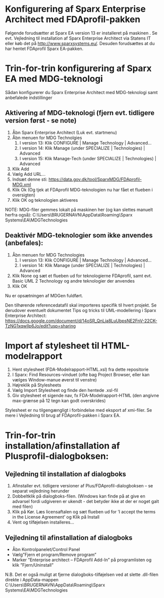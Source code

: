 Konfigurering af Sparx Enterprise Architect med FDAprofil-pakken
=======

Følgende forudsætter at Sparx EA version 13 er installeret på maskinen . Se evt. Vejledning til installation af Sparx Enterprise Architect via Statens IT eller køb det på http://www.sparxsystems.eu/. Desuden forudsættes at du har hentet FDAprofil Sparx EA-pakken.

# Trin-for-trin konfigurering af Sparx EA med MDG-teknologi 
Sådan konfigurerer du Sparx Enterprise Architect med MDG-teknologi samt anbefalede indstillinger

## Aktivering af MDG-teknologi (fjern evt. tidligere version først - se note) 
1.	Åbn Sparx Enterprise Architect (Luk evt. startmenu)
2.	Åbn menuen for MDG Technolgies
      1.	I version 13: Klik CONFIGURE | Manage Technology | Advanced...
      2.	I version 14: Klik Manage (under SPECIALIZE | Technologies) | Advanced
      3.    I version 15: Klik Manage-Tech (under SPECIALIZE | Technologies) | Advanced
3.	Klik Add  
4.	Vælg Add URL...
5.	Indsæt denne sti: https://data.gov.dk/tool/SparxMDG/FDAprofil-MDG.xml  
6.	Klik Ok (Og tjek at FDAprofil MDG-teknologien nu har fået et flueben i oversigten)
7.	Klik OK og teknologien aktiveres

NOTE: MDG-filer gemmes lokalt på maskinen her (og kan slettes manuelt herfra også): C:\Users\BRUGERNAVN\AppData\Roaming\Sparx Systems\EA\MDGTechnologies

## Deaktivér MDG-teknologier som ikke anvendes (anbefales):
1.	Åbn menuen for MDG Technologies
      1.	I version 13: Klik CONFIGURE | Manage Technology | Advanced...
      2.	I version 14: Klik Manage (under SPECIALIZE | Technologies) | Advanced
2.	Klik None og sæt et flueben ud for teknologierne FDAprofil,  samt evt. Basic UML 2 Technology og andre teknologier der anvendes 
3.	Klik OK

Nu er opsætningen af MDGen fuldført. 

Den tilhørende referencedatafil skal importeres specifik til hvert projekt.
Se derudover eventuelt dokumentet Tips og tricks til UML-modellering i Sparx Enterprise Architect:
https://docs.google.com/document/d/14oSR_QnLja8LuUbpsNE2FnV-22CK-TzNG1xqwIlp6Jo/edit?usp=sharing
 
# Import af stylesheet til HTML-modelrapport
1. Hent stylesheet (FDA-Modelrapport-HTML.xsl) fra dette repositorie
2. I Sparx: Find Resources-vinduet (ofte bag Project Browser, eller kan vælges Window-manue øverst til venstre)
3. Højreklik på Stylesheets
4. Vælg Import Stylesheet og finde den hentede .xsl-fil
5. Giv stylesheet et sigende nav, fx FDA-Modelrapport-HTML (den angivne max-grænse på 12 tegn kan godt overskrides)

Stylesheet er nu tilgengængligt i forbindelse med eksport af xmi-filer. Se mere i Vejledning til brug af FDAprofil-pakken i Sparx EA.

# Trin-for-trin installation/afinstallation af Plusprofil-dialogboksen:

## Vejledning til installation af dialogboks
1.	Afinstaller evt. tidligere versioner af Plus/FDAprofil-dialogboksen – se separat vejledning herunder
2.	Dobbeltklik på dialogboks-filen. (Windows kan finde på at give en advarsel fordi udgiveren er ukendt - det betyder ikke at der er noget galt med filen)
3.	Klik på Kør. Læs licensaftalen og sæt flueben ud for ’I accept the terms in the License Agreement’ og Klik på Install
4.	Vent og tilføjelsen installeres…
  
## Vejledning til afinstallation af dialogboks
*	Åbn Kontrolpanelet/Control Panel  
*	Vælg”Fjern et program/Remove program”
*	Marker ”Enterprise architect – FDAprofil Add-In” på programlisten og klik ”Fjern/Uninstall”
 
N.B. Det er også muligt at fjerne dialogboks-tilføjelsen ved at slette .dll-filen direkte i AppData-mappen
C:\Users\BRUGERNAVN\AppData\Roaming\Sparx Systems\EA\MDGTechnologies


